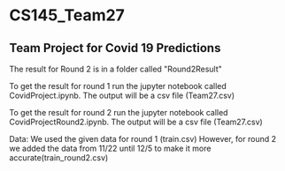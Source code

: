 # CS145_Team27
Team Project for Covid 19 Predictions
-----------------------------------------------------------
The result for Round 2 is in a folder called "Round2Result"

To get the result for round 1 run the jupyter notebook called CovidProject.ipynb.
The output will be a csv file (Team27.csv)

To get the result for round 2 run the jupyter notebook called CovidProjectRound2.ipynb.
The output will be a csv file (Team27.csv)

Data:
We used the given data for round 1 (train.csv)
However, for round 2 we added the data from 11/22 until 12/5 to make it more accurate(train_round2.csv)
